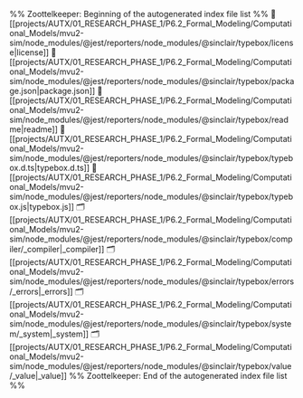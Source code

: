 %% Zoottelkeeper: Beginning of the autogenerated index file list  %%
📄 [[projects/AUTX/01_RESEARCH_PHASE_1/P6.2_Formal_Modeling/Computational_Models/mvu2-sim/node_modules/@jest/reporters/node_modules/@sinclair/typebox/license|license]]
📄 [[projects/AUTX/01_RESEARCH_PHASE_1/P6.2_Formal_Modeling/Computational_Models/mvu2-sim/node_modules/@jest/reporters/node_modules/@sinclair/typebox/package.json|package.json]]
📄 [[projects/AUTX/01_RESEARCH_PHASE_1/P6.2_Formal_Modeling/Computational_Models/mvu2-sim/node_modules/@jest/reporters/node_modules/@sinclair/typebox/readme|readme]]
📄 [[projects/AUTX/01_RESEARCH_PHASE_1/P6.2_Formal_Modeling/Computational_Models/mvu2-sim/node_modules/@jest/reporters/node_modules/@sinclair/typebox/typebox.d.ts|typebox.d.ts]]
📄 [[projects/AUTX/01_RESEARCH_PHASE_1/P6.2_Formal_Modeling/Computational_Models/mvu2-sim/node_modules/@jest/reporters/node_modules/@sinclair/typebox/typebox.js|typebox.js]]
🗂️ [[projects/AUTX/01_RESEARCH_PHASE_1/P6.2_Formal_Modeling/Computational_Models/mvu2-sim/node_modules/@jest/reporters/node_modules/@sinclair/typebox/compiler/_compiler|_compiler]]
🗂️ [[projects/AUTX/01_RESEARCH_PHASE_1/P6.2_Formal_Modeling/Computational_Models/mvu2-sim/node_modules/@jest/reporters/node_modules/@sinclair/typebox/errors/_errors|_errors]]
🗂️ [[projects/AUTX/01_RESEARCH_PHASE_1/P6.2_Formal_Modeling/Computational_Models/mvu2-sim/node_modules/@jest/reporters/node_modules/@sinclair/typebox/system/_system|_system]]
🗂️ [[projects/AUTX/01_RESEARCH_PHASE_1/P6.2_Formal_Modeling/Computational_Models/mvu2-sim/node_modules/@jest/reporters/node_modules/@sinclair/typebox/value/_value|_value]]
%% Zoottelkeeper: End of the autogenerated index file list  %%
